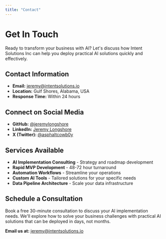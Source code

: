 ```yaml
---
title: "Contact"
---
```


# Get In Touch

Ready to transform your business with AI? Let's discuss how Intent Solutions Inc can help you deploy practical AI solutions quickly and effectively.

## Contact Information

- **Email:** [jeremy@intentsolutions.io](mailto:jeremy@intentsolutions.io)
- **Location:** Gulf Shores, Alabama, USA
- **Response Time:** Within 24 hours

## Connect on Social Media

- **GitHub:** [@jeremylongshore](https://github.com/jeremylongshore)
- **LinkedIn:** [Jeremy Longshore](https://linkedin.com/in/jeremylongshore)
- **X (Twitter):** [@asphaltcowb0y](https://x.com/asphaltcowb0y)

## Services Available

- **AI Implementation Consulting** - Strategy and roadmap development
- **Rapid MVP Development** - 48-72 hour turnaround
- **Automation Workflows** - Streamline your operations
- **Custom AI Tools** - Tailored solutions for your specific needs
- **Data Pipeline Architecture** - Scale your data infrastructure

## Schedule a Consultation

Book a free 30-minute consultation to discuss your AI implementation needs. We'll explore how to solve your business challenges with practical AI solutions that can be deployed in days, not months.

**Email us at:** [jeremy@intentsolutions.io](mailto:jeremy@intentsolutions.io)